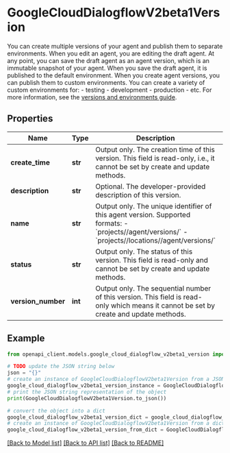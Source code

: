 # GoogleCloudDialogflowV2beta1Version

You can create multiple versions of your agent and publish them to separate environments. When you edit an agent, you are editing the draft agent. At any point, you can save the draft agent as an agent version, which is an immutable snapshot of your agent. When you save the draft agent, it is published to the default environment. When you create agent versions, you can publish them to custom environments. You can create a variety of custom environments for: - testing - development - production - etc. For more information, see the [versions and environments guide](https://cloud.google.com/dialogflow/docs/agents-versions).

## Properties

Name | Type | Description | Notes
------------ | ------------- | ------------- | -------------
**create_time** | **str** | Output only. The creation time of this version. This field is read-only, i.e., it cannot be set by create and update methods. | [optional] [readonly] 
**description** | **str** | Optional. The developer-provided description of this version. | [optional] 
**name** | **str** | Output only. The unique identifier of this agent version. Supported formats: - &#x60;projects//agent/versions/&#x60; - &#x60;projects//locations//agent/versions/&#x60; | [optional] [readonly] 
**status** | **str** | Output only. The status of this version. This field is read-only and cannot be set by create and update methods. | [optional] [readonly] 
**version_number** | **int** | Output only. The sequential number of this version. This field is read-only which means it cannot be set by create and update methods. | [optional] [readonly] 

## Example

```python
from openapi_client.models.google_cloud_dialogflow_v2beta1_version import GoogleCloudDialogflowV2beta1Version

# TODO update the JSON string below
json = "{}"
# create an instance of GoogleCloudDialogflowV2beta1Version from a JSON string
google_cloud_dialogflow_v2beta1_version_instance = GoogleCloudDialogflowV2beta1Version.from_json(json)
# print the JSON string representation of the object
print(GoogleCloudDialogflowV2beta1Version.to_json())

# convert the object into a dict
google_cloud_dialogflow_v2beta1_version_dict = google_cloud_dialogflow_v2beta1_version_instance.to_dict()
# create an instance of GoogleCloudDialogflowV2beta1Version from a dict
google_cloud_dialogflow_v2beta1_version_from_dict = GoogleCloudDialogflowV2beta1Version.from_dict(google_cloud_dialogflow_v2beta1_version_dict)
```
[[Back to Model list]](../README.md#documentation-for-models) [[Back to API list]](../README.md#documentation-for-api-endpoints) [[Back to README]](../README.md)


